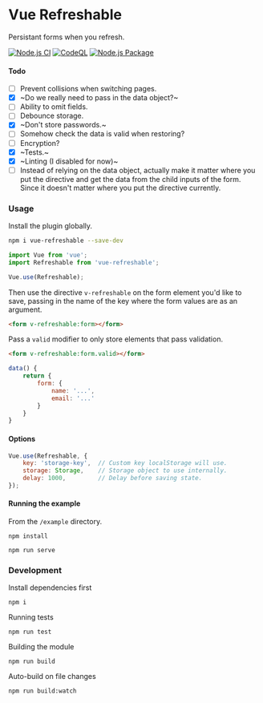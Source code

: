 # Vue Refreshable
Persistant forms when you refresh.

[![Node.js CI](https://github.com/jaymo107/vue-refreshable/actions/workflows/node.js.yml/badge.svg?branch=main)](https://github.com/jaymo107/vue-refreshable/actions/workflows/node.js.yml) [![CodeQL](https://github.com/jaymo107/vue-refreshable/actions/workflows/codeql-analysis.yml/badge.svg?branch=main)](https://github.com/jaymo107/vue-refreshable/actions/workflows/codeql-analysis.yml) [![Node.js Package](https://github.com/jaymo107/vue-refreshable/actions/workflows/npm-publish.yml/badge.svg)](https://github.com/jaymo107/vue-refreshable/actions/workflows/npm-publish.yml)

#### Todo
- [ ] Prevent collisions when switching pages.
- [x] ~Do we really need to pass in the data object?~
- [ ] Ability to omit fields.
- [ ] Debounce storage.
- [x] ~Don't store passwords.~
- [ ] Somehow check the data is valid when restoring?
- [ ] Encryption?
- [x] ~Tests.~
- [x] ~Linting (I disabled for now)~
- [ ] Instead of relying on the data object, actually make it matter where you put the directive and get the data from the child inputs of the form. Since it doesn't matter where you put the directive currently.

### Usage
Install the plugin globally.

```sh
npm i vue-refreshable --save-dev
```

```js
import Vue from 'vue';
import Refreshable from 'vue-refreshable';

Vue.use(Refreshable);
```

Then use the directive `v-refreshable` on the form element you'd like to save, passing in the name of the key where the form values are as an argument.

```html
<form v-refreshable:form></form>
```

Pass a `valid` modifier to only store elements that pass validation.
```html
<form v-refreshable:form.valid></form>
```

```js
data() {
    return {
        form: {
            name: '...',
            email: '...'
        }
    }
}

```

#### Options
```js
Vue.use(Refreshable, {
    key: 'storage-key',  // Custom key localStorage will use.
    storage: Storage,    // Storage object to use internally.
    delay: 1000,         // Delay before saving state.
});
```

#### Running the example
From the `/example` directory.
```
npm install
```

```
npm run serve
```

### Development
Install dependencies first
```
npm i
```

Running tests
```
npm run test
```
Building the module
```
npm run build
```
Auto-build on file changes
```
npm run build:watch
```